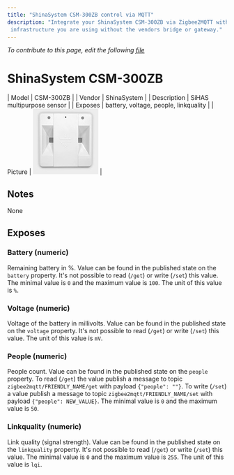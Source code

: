 ```yaml
---
title: "ShinaSystem CSM-300ZB control via MQTT"
description: "Integrate your ShinaSystem CSM-300ZB via Zigbee2MQTT with whatever smart home
 infrastructure you are using without the vendors bridge or gateway."
---
```


*To contribute to this page, edit the following
[file](https://github.com/Koenkk/zigbee2mqtt.io/blob/master/docs/devices/CSM-300ZB.md)*

# ShinaSystem CSM-300ZB

| Model | CSM-300ZB  |
| Vendor  | ShinaSystem  |
| Description | SiHAS multipurpose sensor |
| Exposes | battery, voltage, people, linkquality |
| Picture | ![ShinaSystem CSM-300ZB](../images/devices/CSM-300ZB.jpg) |

## Notes

None


## Exposes

### Battery (numeric)
Remaining battery in %.
Value can be found in the published state on the `battery` property.
It's not possible to read (`/get`) or write (`/set`) this value.
The minimal value is `0` and the maximum value is `100`.
The unit of this value is `%`.

### Voltage (numeric)
Voltage of the battery in millivolts.
Value can be found in the published state on the `voltage` property.
It's not possible to read (`/get`) or write (`/set`) this value.
The unit of this value is `mV`.

### People (numeric)
People count.
Value can be found in the published state on the `people` property.
To read (`/get`) the value publish a message to topic `zigbee2mqtt/FRIENDLY_NAME/get` with payload `{"people": ""}`.
To write (`/set`) a value publish a message to topic `zigbee2mqtt/FRIENDLY_NAME/set` with payload `{"people": NEW_VALUE}`.
The minimal value is `0` and the maximum value is `50`.

### Linkquality (numeric)
Link quality (signal strength).
Value can be found in the published state on the `linkquality` property.
It's not possible to read (`/get`) or write (`/set`) this value.
The minimal value is `0` and the maximum value is `255`.
The unit of this value is `lqi`.

